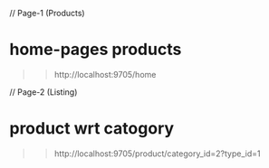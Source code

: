 // Page-1 (Products)

# home-pages products
>> http://localhost:9705/home

// Page-2 (Listing)

# product wrt catogory
>> http://localhost:9705/product/category_id=2?type_id=1


